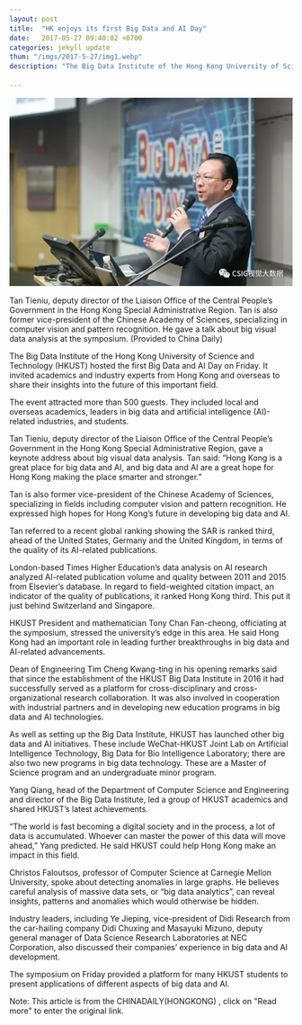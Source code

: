 ```yaml
---
layout: post
title:  "HK enjoys its first Big Data and AI Day"
date:   2017-05-27 09:40:02 +0700
categories: jekyll update
thum: "/imgs/2017-5-27/img1.webp"
description: "The Big Data Institute of the Hong Kong University of Science and Technology (HKUST) hosted the first Big Data and AI Day on Friday. It invited academics and industry experts from Hong Kong and overseas to share their insights into the future of this important field.The event attracted more than 500 guests. They included local and overseas academics, leaders in big data and artificial intelligence (AI)-related industries, and students.Tan Tieniu, deputy director of the Liaison Office of the Central People’s Government in the Hong Kong Special Administrative Region, gave a keynote address about big visual data analysis. Tan said: “Hong Kong is a great place for big data and AI, and big data and AI are a great hope for Hong Kong making the place smarter and stronger.”"

---
```

<center>
<p><img class="alignnone wp-image-126" src="/imgs/2017-5-27/img1.webp" alt="" ></p>
</center>
<p>Tan Tieniu, deputy director of the Liaison Office of the Central People’s Government in the Hong Kong Special Administrative Region. Tan is also former vice-president of the Chinese Academy of Sciences, specializing in computer vision and pattern recognition. He gave a talk about big visual data analysis at the symposium. (Provided to China Daily)<br /></p>


The Big Data Institute of the Hong Kong University of Science and Technology (HKUST) hosted the first Big Data and AI Day on Friday. It invited academics and industry experts from Hong Kong and overseas to share their insights into the future of this important field.

The event attracted more than 500 guests. They included local and overseas academics, leaders in big data and artificial intelligence (AI)-related industries, and students.

Tan Tieniu, deputy director of the Liaison Office of the Central People’s Government in the Hong Kong Special Administrative Region, gave a keynote address about big visual data analysis. Tan said: “Hong Kong is a great place for big data and AI, and big data and AI are a great hope for Hong Kong making the place smarter and stronger.”

Tan is also former vice-president of the Chinese Academy of Sciences, specializing in fields including computer vision and pattern recognition. He expressed high hopes for Hong Kong’s future in developing big data and AI.

Tan referred to a recent global ranking showing the SAR is ranked third, ahead of the United States, Germany and the United Kingdom, in terms of the quality of its AI-related publications.

London-based Times Higher Education’s data analysis on AI research analyzed AI-related publication volume and quality between 2011 and 2015 from Elsevier’s database. In regard to field-weighted citation impact, an indicator of the quality of publications, it ranked Hong Kong third. This put it just behind Switzerland and Singapore.

HKUST President and mathematician Tony Chan Fan-cheong, officiating at the symposium, stressed the university’s edge in this area. He said Hong Kong had an important role in leading further breakthroughs in big data and AI-related advancements.

Dean of Engineering Tim Cheng Kwang-ting in his opening remarks said that since the establishment of the HKUST Big Data Institute in 2016 it had successfully served as a platform for cross-disciplinary and cross-organizational research collaboration. It was also involved in cooperation with industrial partners and in developing new education programs in big data and AI technologies.

As well as setting up the Big Data Institute, HKUST has launched other big data and AI initiatives. These include WeChat-HKUST Joint Lab on Artificial Intelligence Technology, Big Data for Bio Intelligence Laboratory; there are also two new programs in big data technology. These are a Master of Science program and an undergraduate minor program.

Yang Qiang, head of the Department of Computer Science and Engineering and director of the Big Data Institute, led a group of HKUST academics and shared HKUST’s latest achievements.

“The world is fast becoming a digital society and in the process, a lot of data is accumulated. Whoever can master the power of this data will move ahead,” Yang predicted. He said HKUST could help Hong Kong make an impact in this field.

Christos Faloutsos, professor of Computer Science at Carnegie Mellon University, spoke about detecting anomalies in large graphs. He believes careful analysis of massive data sets, or “big data analytics”, can reveal insights, patterns and anomalies which would otherwise be hidden.

Industry leaders, including Ye Jieping, vice-president of Didi Research from the car-hailing company Didi Chuxing and Masayuki Mizuno, deputy general manager of Data Science Research Laboratories at NEC Corporation, also discussed their companies’ experience in big data and AI development.

The symposium on Friday provided a platform for many HKUST students to present applications of different aspects of big data and AI.

Note: This article is from the CHINADAILY(HONGKONG) , click on "Read more" to enter the original link.


